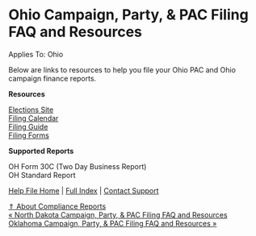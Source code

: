  Ohio Campaign, Party, & PAC Filing FAQ and Resources
==========

Applies To: Ohio

Below are links to resources to help you file your Ohio PAC and Ohio campaign finance reports.

**Resources**

[Elections Site](https://www.sos.state.oh.us/elections/)  
[Filing Calendar](https://Www.Sos.State.Oh.Us/Campaign-Finance/Deadline-Calendars/#Gref)  
[Filing Guide](https://Www.Sos.State.Oh.Us/Campaign-Finance/Campaign-Finance-Handbook/#Gref)  
[Filing Forms](https://www.sos.state.oh.us/campaign-finance/filing-forms/)

**Supported Reports**

OH Form 30C (Two Day Business Report)  
OH Standard Report

[Help File Home](/help/) | [Full Index](/Help-File-Directory/) | [Contact Support](mailto:support@ISPolitical.com)

[⇑ About Compliance Reports](/About-Compliance-Reports)  
[« North Dakota Campaign, Party, & PAC Filing FAQ and Resources](/North-Dakota-Campaign-Party-PAC-Filing-FAQ-and-Resources)  
[Oklahoma Campaign, Party, & PAC Filing FAQ and Resources »](/Oklahoma-Campaign-Party-PAC-Filing-FAQ-and-Resources)